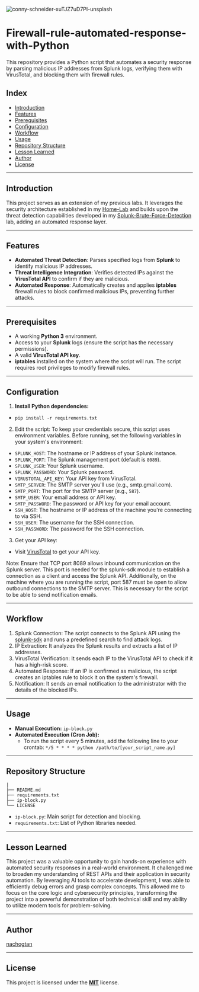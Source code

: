 ![conny-schneider-xuTJZ7uD7PI-unsplash](https://github.com/user-attachments/assets/7f51e31b-1f0c-4e44-8cf5-63f270a62f38)

# Firewall-rule-automated-response-with-Python
This repository provides a Python script that automates a security response by parsing malicious IP addresses from Splunk logs, verifying them with VirusTotal, and blocking them with firewall rules.


## Index

* [Introduction](#introduction)
* [Features](#features)
* [Prerequisites](#prerequisites)
* [Configuration](#configuration)
* [Workflow](#workflow)
* [Usage](#usage)
* [Repository Structure](#repository-structure)
* [Lesson Learned](#lesson-learned)
* [Author](#author)
* [License](#license)

---

## Introduction

This project serves as an extension of my previous labs. It leverages the security architecture established in my [Home-Lab](https://github.com/nachogtan/Home-Lab-Project-Building-a-Multi-Hommed-Router-and-Firewall-with-Debian) and builds upon the threat detection capabilities developed in my [Splunk-Brute-Force-Detection](https://github.com/nachogtan/Splunk-Brute-force-detection) lab, adding an automated response layer.

---

## Features

* **Automated Threat Detection**: Parses specified logs from **Splunk** to identify malicious IP addresses.
* **Threat Intelligence Integration**: Verifies detected IPs against the **VirusTotal API** to confirm if they are malicious.
* **Automated Response**: Automatically creates and applies **iptables** firewall rules to block confirmed malicious IPs, preventing further attacks.

---

## Prerequisites

* A working **Python 3** environment.
* Access to your **Splunk** logs (ensure the script has the necessary permissions).
* A valid **VirusTotal API key**.
* **iptables** installed on the system where the script will run. The script requires root privileges to modify firewall rules.

---

## Configuration

1.  **Install Python dependencies:**
- `pip install -r requirements.txt`
2.  Edit the script:
To keep your credentials secure, this script uses environment variables. Before running, set the following variables in your system's environment:
- `SPLUNK_HOST`: The hostname or IP address of your Splunk instance.
- `SPLUNK_PORT`: The Splunk management port (default is `8089`).
- `SPLUNK_USER`: Your Splunk username.
- `SPLUNK_PASSWORD`: Your Splunk password.
- `VIRUSTOTAL_API_KEY`: Your API key from VirusTotal.
- `SMTP_SERVER`: The SMTP server you'll use (e.g., smtp.gmail.com).
- `SMTP_PORT`: The port for the SMTP server (e.g., `587`).
- `SMTP_USER`: Your email address or API key.
- `SMTP_PASSWORD`: The password or API key for your email account.
- `SSH_HOST`: The hostname or IP address of the machine you're connecting to via SSH.
- `SSH_USER`: The username for the SSH connection.
- `SSH_PASSWORD`: The password for the SSH connection.
3. Get your API key:
- Visit [VirusTotal](https://docs.virustotal.com/docs/please-give-me-an-api-key) to get your API key.

Note:
Ensure that TCP port 8089 allows inbound communication on the Splunk server. This port is needed for the splunk-sdk module to establish a connection as a client and access the Splunk API.
Additionally, on the machine where you are running the script, port 587 must be open to allow outbound connections to the SMTP server. This is necessary for the script to be able to send notification emails.

---

## Workflow

1. Splunk Connection: The script connects to the Splunk API using the [splunk-sdk](https://dev.splunk.com/enterprise/docs/devtools/python/sdk-python/) and runs a predefined search to find attack logs.
2. IP Extraction: It analyzes the Splunk results and extracts a list of IP addresses.
3. VirusTotal Verification: It sends each IP to the VirusTotal API to check if it has a high-risk score.
4. Automated Response: If an IP is confirmed as malicious, the script creates an iptables rule to block it on the system's firewall.
5. Notification: It sends an email notification to the administrator with the details of the blocked IPs.
---

## Usage

* **Manual Execution:**
    `ip-block.py`
* **Automated Execution (Cron Job):**
    * To run the script every 5 minutes, add the following line to your crontab:
    `*/5 * * * * python /path/to/[your_script_name.py]`

---

## Repository Structure

```
|
├── README.md
├── requirements.txt
├── ip-block.py
└── LICENSE
```

* `ip-block.py`: Main script for detection and blocking.
* `requirements.txt`: List of Python libraries needed.

---

## Lesson Learned

This project was a valuable opportunity to gain hands-on experience with automated security responses in a real-world environment. It challenged me to broaden my understanding of REST APIs and their application in security automation.
By leveraging AI tools to accelerate development, I was able to efficiently debug errors and grasp complex concepts. This allowed me to focus on the core logic and cybersecurity principles, transforming the project into a powerful demonstration of both technical skill and my ability to utilize modern tools for problem-solving.

---

## Author

[nachogtan](https://github.com/nachogtan)

---

## License

This project is licensed under the [**MIT**](/LICENSE) license.
